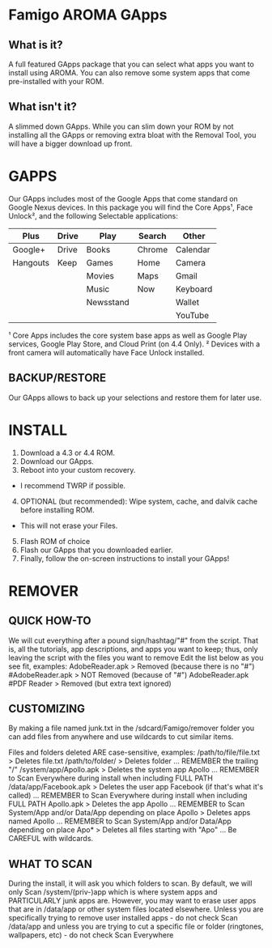 Famigo AROMA GApps
============
What is it?
-------------
A full featured GApps package that you can select what apps you want to install using AROMA. You can also remove some system apps that come pre-installed with your ROM.

What isn't it?
-------------
A slimmed down GApps. While you can slim down your ROM by not installing all the GApps or removing extra bloat with the Removal Tool, you will have a bigger download up front.

GAPPS
============
Our GApps includes most of the Google Apps that come standard on Google Nexus devices. In this package you will find the Core Apps¹, Face Unlock², and the following Selectable applications:

|  Plus  |Drive|  Play   |Search|  Other |
|--------|-----|---------|------|--------|
|Google+ |Drive|Books    |Chrome|Calendar|
|Hangouts|Keep |Games    |Home  |Camera  |
|        |     |Movies   |Maps  |Gmail   |
|        |     |Music    |Now   |Keyboard|
|        |     |Newsstand|      |Wallet  |
|        |     |         |      |YouTube |

¹ Core Apps includes the core system base apps as well as Google Play services, Google Play Store, and Cloud Print (on 4.4 Only).
² Devices with a front camera will automatically have Face Unlock installed.

BACKUP/RESTORE
-------------
Our GApps allows to back up your selections and restore them for later use.

INSTALL
============
1. Download a 4.3 or 4.4 ROM.
2. Download our GApps.
3. Reboot into your custom recovery.
  * I recommend TWRP if possible.
4. OPTIONAL (but recommended): Wipe system, cache, and dalvik cache before installing ROM.
  * This will not erase your Files.
5. Flash ROM of choice
6. Flash our GApps that you downloaded earlier.
7. Finally, follow the on-screen instructions to install your GApps!

REMOVER
============
QUICK HOW-TO
------------
We will cut everything after a pound sign/hashtag/"#" from the script. That is, all the tutorials, app descriptions, and apps you want to keep; thus, only leaving the script with the files you want to remove
Edit the list below as you see fit, examples:
      AdobeReader.apk  > Removed (because there is no "#")
      #AdobeReader.apk > NOT Removed (because of "#")
      AdobeReader.apk #PDF Reader > Removed (but extra text ignored)

CUSTOMIZING
------------
By making a file named junk.txt in the /sdcard/Famigo/remover folder you can add files from anywhere and use wildcards to cut similar items.

Files and folders deleted ARE case-sensitive, examples:
    /path/to/file/file.txt > Deletes file.txt
    /path/to/folder/       > Deletes folder ... REMEMBER the trailing "/"
    /system/app/Apollo.apk > Deletes the system app Apollo ... REMEMBER to Scan Everywhere during install when including FULL PATH
    /data/app/Facebook.apk > Deletes the user app Facebook (if that's what it's called) ... REMEMBER to Scan Everywhere during install when including FULL PATH
    Apollo.apk             > Deletes the app Apollo ... REMEMBER to Scan System/App and/or Data/App depending on place
    Apollo                 > Deletes apps named Apollo ... REMEMBER to Scan System/App and/or Data/App depending on place
    Apo*                   > Deletes all files starting with "Apo" ... Be CAREFUL with wildcards.

WHAT TO SCAN
------------
During the install, it will ask you which folders to scan. By default, we will only Scan /system/(priv-)app which is where system apps and PARTICULARLY junk apps are. However, you may want to erase user apps that are in /data/app or other system files located elsewhere. Unless you are specifically trying to remove user installed apps - do not check Scan /data/app and unless you are trying to cut a specific file or folder (ringtones, wallpapers, etc) - do not check Scan Everywhere
